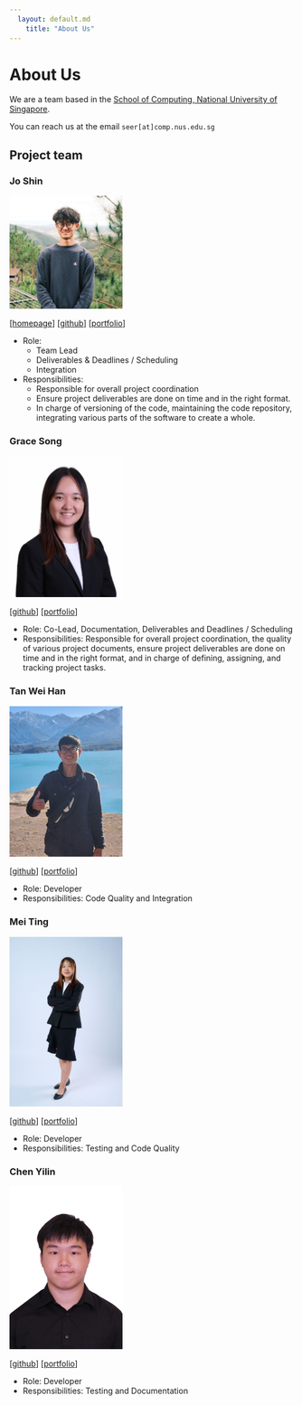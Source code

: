 ```yaml
---
  layout: default.md
    title: "About Us"
---
```


# About Us

We are a team based in the [School of Computing, National University of Singapore](http://www.comp.nus.edu.sg).

You can reach us at the email `seer[at]comp.nus.edu.sg`

## Project team

### Jo Shin

<img src="images/j-os-h-in.png" width="200px">

[[homepage](https://joshin.tech/)]
[[github](https://github.com/j-os-h-in)]
[[portfolio](team/joshin.md)]

* Role:
    * Team Lead
    * Deliverables & Deadlines / Scheduling
    * Integration
* Responsibilities:
    * Responsible for overall project coordination
    * Ensure project deliverables are done on time and in the right format.
    * In charge of versioning of the code, maintaining the code repository, integrating various parts of the software to
      create a whole.

### Grace Song

<img src="images/gracesong146.png" width="200px">

[[github](http://github.com/gracesong146)]
[[portfolio](team/gracesong146.md)]

* Role: Co-Lead, Documentation, Deliverables and Deadlines / Scheduling
* Responsibilities: Responsible for overall project coordination, the quality of various project documents, ensure project deliverables are done on time and in the right format, and in charge of defining, assigning, and tracking project tasks.

### Tan Wei Han

<img src="images/weihan-01.png" width="200px">

[[github](http://github.com/weihan-01)]
[[portfolio](team/johndoe.md)]

* Role: Developer
* Responsibilities: Code Quality and Integration

### Mei Ting

<img src="images/yymeiting.png" width="200px">

[[github](http://github.com/yymeiting)]
[[portfolio](team/johndoe.md)]

* Role: Developer
* Responsibilities: Testing and Code Quality

### Chen Yilin

<img src="images/whchenyicn.png" width="200px">

[[github](http://github.com/whchenyicn)]
[[portfolio](team/johndoe.md)]

* Role: Developer
* Responsibilities: Testing and Documentation
